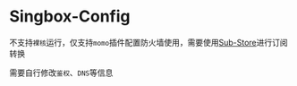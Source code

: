 # Singbox-Config  

不支持`裸核`运行，仅支持`momo`插件配置防火墙使用，需要使用[Sub-Store](https://github.com/sub-store-org/Sub-Store)进行订阅转换  

需要自行修改`鉴权`、`DNS`等信息  
